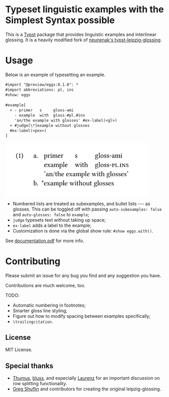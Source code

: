 # Typeset linguistic examples with the Simplest Syntax possible

This is a [Typst](https://github.com/typst/typst) package that provides linguistic examples and interlinear glossing. It is a heavily modified fork of [neunenak's typst-leipzig-glossing](https://github.com/neunenak/typst-leipzig-glossing).

# Usage

Below is an example of typesetting an example.

```typst
#import "@preview/eggs:0.1.0": *
#import abbreviations: pl, ins
#show: eggs

#example[
  + - primer   s     gloss-ami
    - example  with  gloss-#pl.#ins
    'an/the example with glosses' #ex-label(<gl>)
  + #judge[\*]example without glosses
  #ex-label(<pex>)
]
```

<img src="assets/example.svg" alt="an example with subexamples and glosses" width="450"/>

- Numbered lists are treated as subexamples, and bullet lists --- as glosses. This can be toggled off with passing `auto-subexamples: false` and `auto-glosses: false` to `example`;
- `judge` typesets text without taking up space;
- `ex-label` adds a label to the example;
- Customization is done via the global show rule: `#show eggs.with()`.

See [documentation.pdf](documentation.pdf) for more info.

# Contributing

Please submit an issue for any bug you find and any suggestion you have.

Contributions are much welcome, too.

TODO:
- Automatic numbering in footnotes;
- Smarter gloss line styling;
- Figure out how to modify spacing between examples specifically;
- `\trailingcitation`.

## License
MIT License.

## Special thanks

- [Thumus](https://github.com/Thumuss), [bluss](https://github.com/bluss), and especially [Laurenz](https://github.com/laurmaedje) for an important discussion on row splitting functionality.
- [Greg Shuflin](https://github.com/neunenak) and contributors for creating the original leipzig-glossing.
